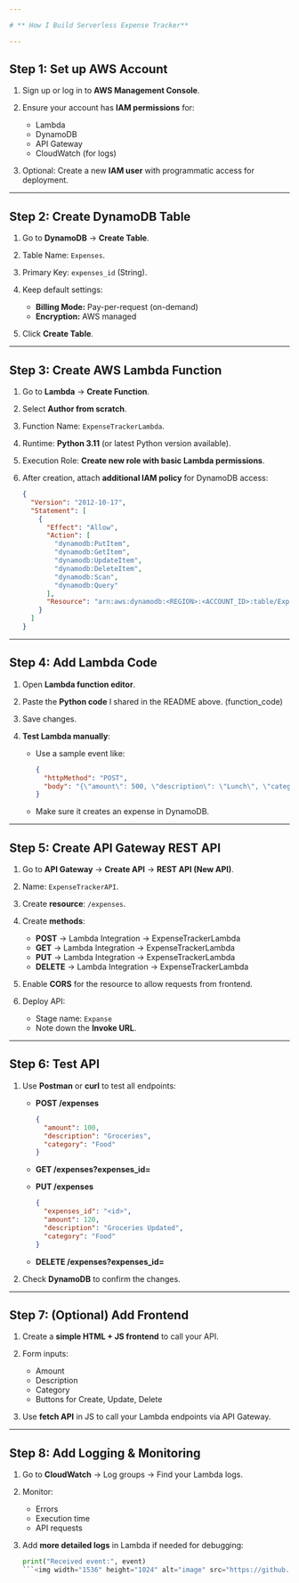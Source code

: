 ```yaml
---

# ** How I Build Serverless Expense Tracker**

---
```


## **Step 1: Set up AWS Account**

1. Sign up or log in to **AWS Management Console**.
2. Ensure your account has **IAM permissions** for:

   * Lambda
   * DynamoDB
   * API Gateway
   * CloudWatch (for logs)
3. Optional: Create a new **IAM user** with programmatic access for deployment.

---

## **Step 2: Create DynamoDB Table**

1. Go to **DynamoDB** → **Create Table**.
2. Table Name: `Expenses`.
3. Primary Key: `expenses_id` (String).
4. Keep default settings:

   * **Billing Mode:** Pay-per-request (on-demand)
   * **Encryption:** AWS managed
5. Click **Create Table**.

---

## **Step 3: Create AWS Lambda Function**

1. Go to **Lambda** → **Create Function**.
2. Select **Author from scratch**.
3. Function Name: `ExpenseTrackerLambda`.
4. Runtime: **Python 3.11** (or latest Python version available).
5. Execution Role: **Create new role with basic Lambda permissions**.
6. After creation, attach **additional IAM policy** for DynamoDB access:

   ```json
   {
     "Version": "2012-10-17",
     "Statement": [
       {
         "Effect": "Allow",
         "Action": [
           "dynamodb:PutItem",
           "dynamodb:GetItem",
           "dynamodb:UpdateItem",
           "dynamodb:DeleteItem",
           "dynamodb:Scan",
           "dynamodb:Query"
         ],
         "Resource": "arn:aws:dynamodb:<REGION>:<ACCOUNT_ID>:table/Expenses"
       }
     ]
   }
   ```

---

## **Step 4: Add Lambda Code**

1. Open **Lambda function editor**.
2. Paste the **Python code** I shared in the README above. (function_code)
3. Save changes.
4. **Test Lambda manually**:

   * Use a sample event like:

     ```json
     {
       "httpMethod": "POST",
       "body": "{\"amount\": 500, \"description\": \"Lunch\", \"category\": \"Food\"}"
     }
     ```
   * Make sure it creates an expense in DynamoDB.

---

## **Step 5: Create API Gateway REST API**

1. Go to **API Gateway** → **Create API** → **REST API (New API)**.
2. Name: `ExpenseTrackerAPI`.
3. Create **resource**: `/expenses`.
4. Create **methods**:

   * **POST** → Lambda Integration → ExpenseTrackerLambda
   * **GET** → Lambda Integration → ExpenseTrackerLambda
   * **PUT** → Lambda Integration → ExpenseTrackerLambda
   * **DELETE** → Lambda Integration → ExpenseTrackerLambda
5. Enable **CORS** for the resource to allow requests from frontend.
6. Deploy API:

   * Stage name: `Expanse`
   * Note down the **Invoke URL**.

---

## **Step 6: Test API**

1. Use **Postman** or **curl** to test all endpoints:

   * **POST /expenses**

     ```json
     {
       "amount": 100,
       "description": "Groceries",
       "category": "Food"
     }
     ```
   * **GET /expenses?expenses\_id=<id>**
   * **PUT /expenses**

     ```json
     {
       "expenses_id": "<id>",
       "amount": 120,
       "description": "Groceries Updated",
       "category": "Food"
     }
     ```
   * **DELETE /expenses?expenses\_id=<id>**
2. Check **DynamoDB** to confirm the changes.

---

## **Step 7: (Optional) Add Frontend**

1. Create a **simple HTML + JS frontend** to call your API.
2. Form inputs:

   * Amount
   * Description
   * Category
   * Buttons for Create, Update, Delete
3. Use **fetch API** in JS to call your Lambda endpoints via API Gateway.

---

## **Step 8: Add Logging & Monitoring**

1. Go to **CloudWatch** → Log groups → Find your Lambda logs.
2. Monitor:

   * Errors
   * Execution time
   * API requests
3. Add **more detailed logs** in Lambda if needed for debugging:

   ```python
   print("Received event:", event)
   ```<img width="1536" height="1024" alt="image" src="https://github.com/user-attachments/assets/fc000123-85f5-41db-87c0-73e14fad0de6" />


